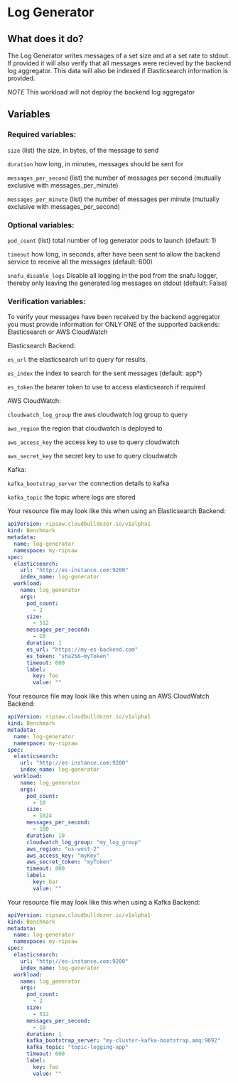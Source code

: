 # Log Generator

## What does it do?

The Log Generator writes messages of a set size and at a set rate to stdout. If provided
it will also verify that all messages were recieved by the backend log aggregator.
This data will also be indexed if Elasticsearch information is provided.

*NOTE* This workload will not deploy the backend log aggregator

## Variables

### Required variables:

`size` (list) the size, in bytes, of the message to send

`duration` how long, in minutes, messages should be sent for

`messages_per_second` (list) the number of messages per second (mutually exclusive with messages_per_minute)

`messages_per_minute` (list) the number of messages per minute (mutually exclusive with messages_per_second)

### Optional variables:

`pod_count` (list) total number of log generator pods to launch (default: 1)

`timeout` how long, in seconds, after have been sent to allow the backend service to receive all the messages (default: 600)

`snafu_disable_logs` Disable all logging in the pod from the snafu logger, thereby only leaving the generated log messages on stdout (default: False)

### Verification variables:

To verify your messages have been received by the backend aggregator you must provide information for ONLY ONE of the supported
backends: Elasticsearch or AWS CloudWatch

Elasticsearch Backend:

`es_url` the elasticsearch url to query for results.

`es_index` the index to search for the sent messages (default: app*)

`es_token` the bearer token to use to access elasticsearch if required

AWS CloudWatch:

`cloudwatch_log_group` the aws cloudwatch log group to query

`aws_region` the region that cloudwatch is deployed to

`aws_access_key` the access key to use to query cloudwatch

`aws_secret_key` the secret key to use to query cloudwatch

Kafka:

`kafka_bootstrap_server` the connection details to kafka

`kafka_topic` the topic where logs are stored

Your resource file may look like this when using an Elasticsearch Backend:

```yaml
apiVersion: ripsaw.cloudbulldozer.io/v1alpha1
kind: Benchmark
metadata:
  name: log-generator
  namespace: my-ripsaw
spec:
  elasticsearch:
    url: "http://es-instance.com:9200"
    index_name: log-generator
  workload:
    name: log_generator
    args:
      pod_count:
        - 2
      size:
        - 512
      messages_per_second:
        - 10
      duration: 1
      es_url: "https://my-es-backend.com"
      es_token: "sha256~myToken"
      timeout: 600
      label:
        key: foo
        value: ""
```

Your resource file may look like this when using an AWS CloudWatch Backend:

```yaml
apiVersion: ripsaw.cloudbulldozer.io/v1alpha1
kind: Benchmark
metadata:
  name: log-generator
  namespace: my-ripsaw
spec:
  elasticsearch:
    url: "http://es-instance.com:9200"
    index_name: log-generator
  workload:
    name: log_generator
    args:
      pod_count:
        - 10
      size:
        - 1024
      messages_per_second:
        - 100
      duration: 10
      cloudwatch_log_group: "my_log_group"
      aws_region: "us-west-2"
      aws_access_key: "myKey"
      aws_secret_token: "myToken"
      timeout: 800
      label:
        key: bar
        value: ""
```

Your resource file may look like this when using a Kafka Backend:

```yaml
apiVersion: ripsaw.cloudbulldozer.io/v1alpha1
kind: Benchmark
metadata:
  name: log-generator
  namespace: my-ripsaw
spec:
  elasticsearch:
    url: "http://es-instance.com:9200"
    index_name: log-generator
  workload:
    name: log_generator
    args:
      pod_count:
        - 2
      size:
        - 512
      messages_per_second:
        - 10
      duration: 1
      kafka_bootstrap_server: "my-cluster-kafka-bootstrap.amq:9092"
      kafka_topic: "topic-logging-app"
      timeout: 600
      label:
        key: foo
        value: ""
```

